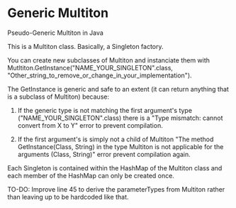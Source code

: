 # Generic Multiton
 Pseudo-Generic Multiton in Java

This is a  Multiton class. Basically, a Singleton factory. 

You can create new subclasses of Multiton and instanciate them with Mutltiton.GetInstance("NAME_YOUR_SINGLETON".class, "Other_string_to_remove_or_change_in_your_implementation"). 

The GetInstance is generic and safe to an extent (it can return anything that is a subclass of Multiton) because:

1. If the generic type is not matching the first argument's type ("NAME_YOUR_SINGLETON".class) there is a "Type mismatch: cannot convert from X to Y" error to prevent compilation. 

2. If the first argument's is simply not a child of Multiton "The method GetInstance(Class<T>, String) in the type Multiton is not applicable for the arguments (Class<RandomObj>, String)" error prevent compilation again.

Each Singleton is contained within the HashMap of the Multiton class and each member of the HashMap can only be created once.

TO-DO: Improve line 45 to derive the parameterTypes from Multiton rather than leaving up to be hardcoded like that.
